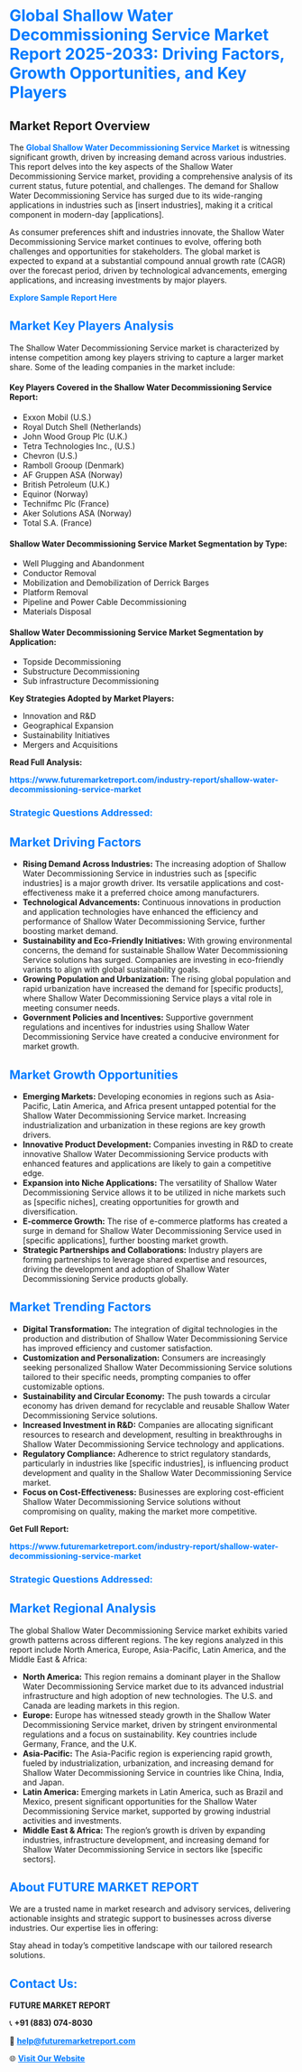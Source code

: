 <h1 style="color: #007BFF;">Global Shallow Water Decommissioning Service Market Report 2025-2033: Driving Factors, Growth Opportunities, and Key Players</h1>

<section id="overview">
<h2>Market Report Overview</h2>
<p>The <a href="https://www.futuremarketreport.com/industry-report/shallow-water-decommissioning-service-market" style="color: #007BFF; text-decoration: none;"><strong>Global Shallow Water Decommissioning Service Market</strong></a> is witnessing significant growth, driven by increasing demand across various industries. This report delves into the key aspects of the Shallow Water Decommissioning Service market, providing a comprehensive analysis of its current status, future potential, and challenges. The demand for Shallow Water Decommissioning Service has surged due to its wide-ranging applications in industries such as [insert industries], making it a critical component in modern-day [applications].</p>
<p>As consumer preferences shift and industries innovate, the Shallow Water Decommissioning Service market continues to evolve, offering both challenges and opportunities for stakeholders. The global market is expected to expand at a substantial compound annual growth rate (CAGR) over the forecast period, driven by technological advancements, emerging applications, and increasing investments by major players.</p>
</section>

<section id="overview">
<p><a href="https://www.futuremarketreport.com/request-sample/reportId=53556" style="color: #007BFF; text-decoration: none;"><strong>Explore Sample Report Here</strong></a></p>
</section>

<section id="key-players">
<h2 style="color: #007BFF;">Market Key Players Analysis</h2>
<p>The Shallow Water Decommissioning Service market is characterized by intense competition among key players striving to capture a larger market share. Some of the leading companies in the market include:</p>
<h4>Key Players Covered in the Shallow Water Decommissioning Service Report:</h4>
<ul><li>Exxon Mobil (U.S.)</li><li>Royal Dutch Shell (Netherlands)</li><li>John Wood Group Plc (U.K.)</li><li>Tetra Technologies Inc., (U.S.)</li><li>Chevron (U.S.)</li><li>Ramboll Grooup (Denmark)</li><li>AF Gruppen ASA (Norway)</li><li>British Petroleum (U.K.)</li><li>Equinor (Norway)</li><li>Technifmc Plc (France)</li><li>Aker Solutions ASA (Norway)</li><li>Total S.A. (France)</li></ul>
<h4>Shallow Water Decommissioning Service Market Segmentation by Type:</h4>
<ul><li>Well Plugging and Abandonment</li><li>Conductor Removal</li><li>Mobilization and Demobilization of Derrick Barges</li><li>Platform Removal</li><li>Pipeline and Power Cable Decommissioning</li><li>Materials Disposal</li></ul>

<h4>Shallow Water Decommissioning Service Market Segmentation by Application:</h4>
<ul><li>Topside Decommissioning</li><li>Substructure Decommissioning</li><li>Sub infrastructure Decommissioning</li></ul>
<p><strong>Key Strategies Adopted by Market Players:</strong></p>
<ul>
<li>Innovation and R&D</li>
<li>Geographical Expansion</li>
<li>Sustainability Initiatives</li>
<li>Mergers and Acquisitions</li>
</ul>
</section>

<section>
<p><strong>Read Full Analysis: </strong></p><a href="https://www.futuremarketreport.com/industry-report/shallow-water-decommissioning-service-market" style="color: #007BFF; text-decoration: none;"><strong>https://www.futuremarketreport.com/industry-report/shallow-water-decommissioning-service-market</strong></a>
<h3 style="color: #007BFF;">Strategic Questions Addressed:</h3>
</section>

<section id="driving-factors">
<h2 style="color: #007BFF;">Market Driving Factors</h2>
<ul>
<li><strong>Rising Demand Across Industries:</strong> The increasing adoption of Shallow Water Decommissioning Service in industries such as [specific industries] is a major growth driver. Its versatile applications and cost-effectiveness make it a preferred choice among manufacturers.</li>
<li><strong>Technological Advancements:</strong> Continuous innovations in production and application technologies have enhanced the efficiency and performance of Shallow Water Decommissioning Service, further boosting market demand.</li>
<li><strong>Sustainability and Eco-Friendly Initiatives:</strong> With growing environmental concerns, the demand for sustainable Shallow Water Decommissioning Service solutions has surged. Companies are investing in eco-friendly variants to align with global sustainability goals.</li>
<li><strong>Growing Population and Urbanization:</strong> The rising global population and rapid urbanization have increased the demand for [specific products], where Shallow Water Decommissioning Service plays a vital role in meeting consumer needs.</li>
<li><strong>Government Policies and Incentives:</strong> Supportive government regulations and incentives for industries using Shallow Water Decommissioning Service have created a conducive environment for market growth.</li>
</ul>
</section>

<section id="growth-opportunities">
<h2 style="color: #007BFF;">Market Growth Opportunities</h2>
<ul>
<li><strong>Emerging Markets:</strong> Developing economies in regions such as Asia-Pacific, Latin America, and Africa present untapped potential for the Shallow Water Decommissioning Service market. Increasing industrialization and urbanization in these regions are key growth drivers.</li>
<li><strong>Innovative Product Development:</strong> Companies investing in R&D to create innovative Shallow Water Decommissioning Service products with enhanced features and applications are likely to gain a competitive edge.</li>
<li><strong>Expansion into Niche Applications:</strong> The versatility of Shallow Water Decommissioning Service allows it to be utilized in niche markets such as [specific niches], creating opportunities for growth and diversification.</li>
<li><strong>E-commerce Growth:</strong> The rise of e-commerce platforms has created a surge in demand for Shallow Water Decommissioning Service used in [specific applications], further boosting market growth.</li>
<li><strong>Strategic Partnerships and Collaborations:</strong> Industry players are forming partnerships to leverage shared expertise and resources, driving the development and adoption of Shallow Water Decommissioning Service products globally.</li>
</ul>
</section>

<section id="trending-factors">
<h2 style="color: #007BFF;">Market Trending Factors</h2>
<ul>
<li><strong>Digital Transformation:</strong> The integration of digital technologies in the production and distribution of Shallow Water Decommissioning Service has improved efficiency and customer satisfaction.</li>
<li><strong>Customization and Personalization:</strong> Consumers are increasingly seeking personalized Shallow Water Decommissioning Service solutions tailored to their specific needs, prompting companies to offer customizable options.</li>
<li><strong>Sustainability and Circular Economy:</strong> The push towards a circular economy has driven demand for recyclable and reusable Shallow Water Decommissioning Service solutions.</li>
<li><strong>Increased Investment in R&D:</strong> Companies are allocating significant resources to research and development, resulting in breakthroughs in Shallow Water Decommissioning Service technology and applications.</li>
<li><strong>Regulatory Compliance:</strong> Adherence to strict regulatory standards, particularly in industries like [specific industries], is influencing product development and quality in the Shallow Water Decommissioning Service market.</li>
<li><strong>Focus on Cost-Effectiveness:</strong> Businesses are exploring cost-efficient Shallow Water Decommissioning Service solutions without compromising on quality, making the market more competitive.</li>
</ul>
</section>

<section>
<p><strong>Get Full Report: </strong></p><a href="https://www.futuremarketreport.com/industry-report/shallow-water-decommissioning-service-market" style="color: #007BFF; text-decoration: none;"><strong>https://www.futuremarketreport.com/industry-report/shallow-water-decommissioning-service-market</strong></a>
<h3 style="color: #007BFF;">Strategic Questions Addressed:</h3>
</section>


<section id="regional-analysis">
<h2 style="color: #007BFF;">Market Regional Analysis</h2>
<p>The global Shallow Water Decommissioning Service market exhibits varied growth patterns across different regions. The key regions analyzed in this report include North America, Europe, Asia-Pacific, Latin America, and the Middle East & Africa:</p>
<ul>
<li><strong>North America:</strong> This region remains a dominant player in the Shallow Water Decommissioning Service market due to its advanced industrial infrastructure and high adoption of new technologies. The U.S. and Canada are leading markets in this region.</li>
<li><strong>Europe:</strong> Europe has witnessed steady growth in the Shallow Water Decommissioning Service market, driven by stringent environmental regulations and a focus on sustainability. Key countries include Germany, France, and the U.K.</li>
<li><strong>Asia-Pacific:</strong> The Asia-Pacific region is experiencing rapid growth, fueled by industrialization, urbanization, and increasing demand for Shallow Water Decommissioning Service in countries like China, India, and Japan.</li>
<li><strong>Latin America:</strong> Emerging markets in Latin America, such as Brazil and Mexico, present significant opportunities for the Shallow Water Decommissioning Service market, supported by growing industrial activities and investments.</li>
<li><strong>Middle East & Africa:</strong> The region’s growth is driven by expanding industries, infrastructure development, and increasing demand for Shallow Water Decommissioning Service in sectors like [specific sectors].</li>
</ul>
</section>

<footer>
<h2 style="color: #007BFF;">About FUTURE MARKET REPORT</h2>
<p>We are a trusted name in market research and advisory services, delivering actionable insights and strategic support to businesses across diverse industries. Our expertise lies in offering:</p>

<p>Stay ahead in today’s competitive landscape with our tailored research solutions.</p>

<h2 style="color: #007BFF;">Contact Us:</h2>
<p><strong>FUTURE MARKET REPORT</strong></p>
<p>📞 <strong>+91 (883) 074-8030</strong></p>
<p>📧 <strong><a href="mailto:help@futuremarketreport.com" style="color: #007BFF;">help@futuremarketreport.com</a></strong></p>
<p>🌐 <strong><a href="https://www.futuremarketreport.com/" style="color: #007BFF;">Visit Our Website</a></strong></p>
</footer>